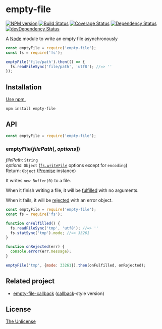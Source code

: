 # empty-file

[![NPM version](https://img.shields.io/npm/v/empty-file.svg)](https://www.npmjs.com/package/empty-file)
[![Build Status](https://travis-ci.org/shinnn/empty-file.svg?branch=master)](https://travis-ci.org/shinnn/empty-file)
[![Coverage Status](https://img.shields.io/coveralls/shinnn/empty-file.svg)](https://coveralls.io/r/shinnn/empty-file)
[![Dependency Status](https://david-dm.org/shinnn/empty-file.svg)](https://david-dm.org/shinnn/empty-file)
[![devDependency Status](https://david-dm.org/shinnn/empty-file/dev-status.svg)](https://david-dm.org/shinnn/empty-file#info=devDependencies)

A [Node](https://nodejs.org/) module to write an empty file asynchronously

```javascript
const emptyFile = require('empty-file');
const fs = require('fs');

emptyFile('file/path').then(() => {
  fs.readFileSync('file/path', 'utf8'); //=> ''
});
```

## Installation

[Use npm.](https://docs.npmjs.com/cli/install)

```
npm install empty-file
```

## API

```javascript
const emptyFile = require('empty-file');
```

### emptyFile(*filePath*[, *options*])

*filePath*: `String`  
*options*: `Object` ([`fs.writeFile`](https://nodejs.org/api/fs.html#fs_fs_writesync_fd_data_position_encoding) options except for `encoding`)  
Return: `Object` ([Promise](https://promisesaplus.com/) instance)

It writes `new Buffer(0)` to a file.

When it finish writing a file, it will be [fulfilled](https://promisesaplus.com/#point-26) with no arguments.

When it fails, it will be [rejected](https://promisesaplus.com/#point-30) with an error object.

```javascript
const emptyFile = require('empty-file');
const fs = require('fs');

function onFulfilled() {
  fs.readFileSync('tmp', 'utf8'); //=> ''
  fs.statSync('tmp').mode; //=> 33261
}

function onRejected(err) {
  console.error(err.message);
}

emptyFile('tmp', {mode: 33261}).then(onFulfilled, onRejected);
```

## Related project

* [empty-file-callback](https://github.com/shinnn/empty-file-callback) ([callback](http://thenodeway.io/posts/understanding-error-first-callbacks/)-style version)

## License

[The Unlicense](./LICENSE)
